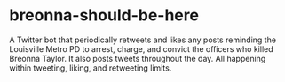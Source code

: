 # breonna-should-be-here
A Twitter bot that periodically retweets and likes any posts reminding the Louisville Metro PD to arrest, charge, and convict the officers who killed Breonna Taylor. It also posts tweets throughout the day. All happening within tweeting, liking, and retweeting limits.
